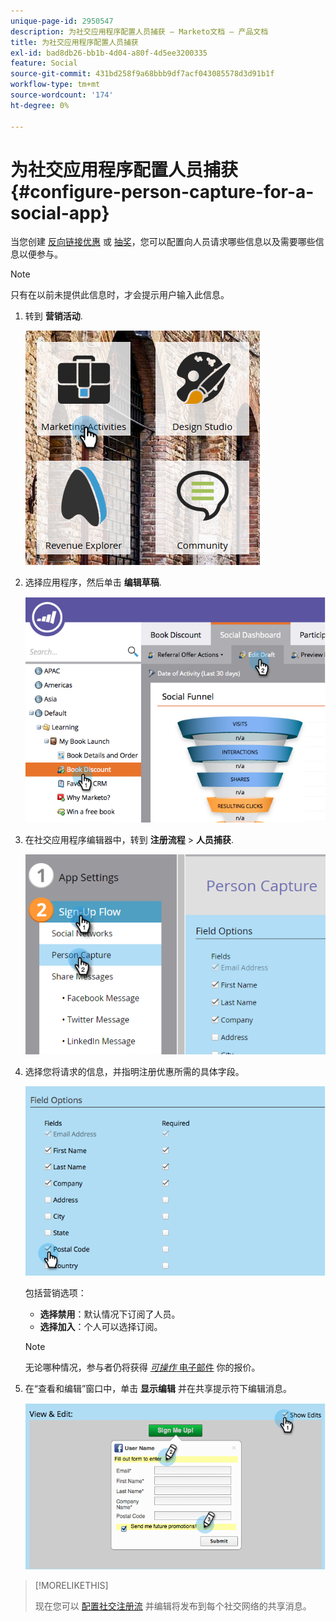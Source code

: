 ```yaml
---
unique-page-id: 2950547
description: 为社交应用程序配置人员捕获 — Marketo文档 — 产品文档
title: 为社交应用程序配置人员捕获
exl-id: bad8db26-bb1b-4d04-a80f-4d5ee3200335
feature: Social
source-git-commit: 431bd258f9a68bbb9df7acf043085578d3d91b1f
workflow-type: tm+mt
source-wordcount: '174'
ht-degree: 0%

---
```


# 为社交应用程序配置人员捕获 {#configure-person-capture-for-a-social-app}

当您创建 [反向链接优惠](/help/marketo/product-docs/demand-generation/social/referral-offers/create-a-referral-offer.md) 或 [抽奖](/help/marketo/product-docs/demand-generation/social/sweepstakes/create-sweepstakes.md)，您可以配置向人员请求哪些信息以及需要哪些信息以便参与。

>[!NOTE]
>
>只有在以前未提供此信息时，才会提示用户输入此信息。

1. 转到 **营销活动**.

   ![](assets/ma-2.png)

1. 选择应用程序，然后单击 **编辑草稿**.

   ![](assets/image2014-9-22-10-3a57-3a57.png)

1. 在社交应用程序编辑器中，转到 **注册流程** > **人员捕获**.

   ![](assets/three-1.png)

1. 选择您将请求的信息，并指明注册优惠所需的具体字段。

   ![](assets/image2014-9-22-10-58-24.png)

   包括营销选项：

   * **选择禁用**：默认情况下订阅了人员。
   * **选择加入**：个人可以选择订阅。

   >[!NOTE]
   >
   >无论哪种情况，参与者仍将获得 [_可操作_ 电子邮件](/help/marketo/product-docs/email-marketing/general/functions-in-the-editor/make-an-email-operational.md) 你的报价。

1. 在“查看和编辑”窗口中，单击 **显示编辑** 并在共享提示符下编辑消息。

   ![](assets/image2014-9-22-11-3a2-3a56.png)

>[!MORELIKETHIS]
>
>现在您可以 [配置社交注册流](/help/marketo/product-docs/demand-generation/social/configuring-social-actions/configure-social-sign-up-share-flow.md) 并编辑将发布到每个社交网络的共享消息。
